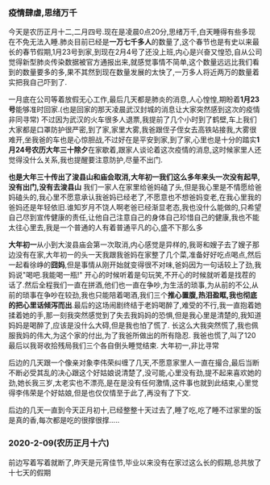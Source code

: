 ### 疫情肆虐,思绪万千

今天是农历正月十二,二月四号.现在是凌晨0点20分,思绪万千,白天睡得有些多现在不免无法入睡.肺炎目前已经是**一万七千多人**的数量了,这个春节也是有史以来最长的春节假期,1月23号到家,到现在2月4号了还没上班,内心是兴奋又惶恐,自从公司觉得新型肺炎传染数据被官方通报出来,就感觉事情不简单,这个数量远远比我们看到的数量要多的多,果不其然到现在数量发展的太快了,一万多人将近两万的数量着实把我自己吓到了.

一月底在公司等着放假无心工作,最后几天都是肺炎的消息,人心惶惶,期盼着**1月23号**能够准时回家.(也是回家的那天凌晨武汉封城的消息让大家突然感到这次的疫情非同寻常) 不过因为武汉的火车很多人退票,我提前了几个小时到了鹤壁,车上我们大家都是口罩防护很严密,到了家,家里大雾,我爸跟侄子侄女去高铁站接我,大雾很难开,坐我爸的车也是心惊胆战,不过好在是平安到家,到了家,心里也是十分的踏实**1月24号农历大年三十除夕**在家歇着,跟家人谈论着这次疫情的消息,这时候家里人还觉得没什么关系,我也提醒要注意防护,尽量不出门.

**也是大年三十传出了浚县山和庙会取消,大年初一我们这么多年来头一次没有起早,没有出门,没有去浚县山** 我们一家人在家里给爸妈磕了头,但是我心里是不情愿给爸妈磕头的,我心里不愿意承认我爸妈已经老了,不愿意也不想爸妈变老,在我心里我的爸妈还是年轻依旧.谁知岁月不饶人啊老爸已经渐显老态,我也没什么能做的,只希望自己尽到宣传健康的责任,让他自己注意自己的身体自己珍惜自己的健康,我也不能太往心里去,我是一个普通的人有着普通平凡的心,盛不下那么多

**大年初一**从小到大浚县庙会第一次取消,内心感觉是异样的,我哥和嫂子去了嫂子那边没有在家,大年初一的头一天我跟我爸妈在家整了几个菜,准备好好吃点喝点,然后一起看徐峥的**囧妈**,但是事情从刚开始就变得很不对味,爸妈因为一句话较上了劲,我妈说"喝吧.我能喝一瓶!" 开心的时候听着是句玩笑,不开心的时候就听着是找茬的话了.然后全程我们一直在拼酒,他们也一直在争吵,为生活的琐事,为从前的不公,从前的琐事在争吵在较劲,我也只能陪着喝酒,我们三个**推心置腹,热泪盈眶,我也彻底的把心里话倾泻而出**.最后的这场闹剧终结于老妈喝醉了,难受的不行,我一直抱着她揉着她的手,那一刻我突然感觉到了失去我妈妈的恐惧,但是我心里是清楚的,我知道妈妈是喝醉了,应该是没什么大碍,但是我也怕了慌了. 长这么大我突然慌了,我也佩服我妈的伟大,为这个家的付出,为了我爸所做出的所有隐忍.
我爸也慌了,叫了120最后以我哥收拾残局我们三个各自倒头睡觉结束. 大年初一,非比寻常

后边的几天跟一个像亲对象李伟荣纠缠了几天,不愿意家里人一直在撮合,最后当断不断必受其乱的决心跟这个好姑娘说清楚了,没可能,心里没有劲,提不起来喜欢她的劲,她长我三岁,太老实也不漂亮,是在是没有任何激情,这件事也就到此结束,心里觉得李伟荣是个好姑娘,但是也仅仅情至于此了,再没有了下文.

后边的几天一直到今天正月初十,已经整整十天过去了,睡了吃,吃了睡不过家里的饭是真的香,每次都是吃的很撑很撑.....


### 2020-2-09(农历正月十六)

前边写着写着就断了,昨天是元宵佳节,毕业以来没有在家过这么长的假期,总共放了十七天的假期